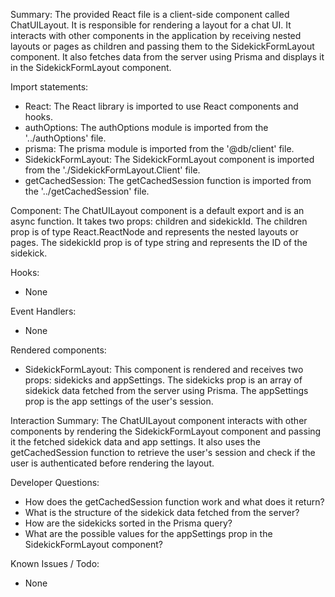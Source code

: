 Summary:
The provided React file is a client-side component called ChatUILayout. It is responsible for rendering a layout for a chat UI. It interacts with other components in the application by receiving nested layouts or pages as children and passing them to the SidekickFormLayout component. It also fetches data from the server using Prisma and displays it in the SidekickFormLayout component.

Import statements:
- React: The React library is imported to use React components and hooks.
- authOptions: The authOptions module is imported from the '../authOptions' file.
- prisma: The prisma module is imported from the '@db/client' file.
- SidekickFormLayout: The SidekickFormLayout component is imported from the './SidekickFormLayout.Client' file.
- getCachedSession: The getCachedSession function is imported from the '../getCachedSession' file.

Component:
The ChatUILayout component is a default export and is an async function. It takes two props: children and sidekickId. The children prop is of type React.ReactNode and represents the nested layouts or pages. The sidekickId prop is of type string and represents the ID of the sidekick.

Hooks:
- None

Event Handlers:
- None

Rendered components:
- SidekickFormLayout: This component is rendered and receives two props: sidekicks and appSettings. The sidekicks prop is an array of sidekick data fetched from the server using Prisma. The appSettings prop is the app settings of the user's session.

Interaction Summary:
The ChatUILayout component interacts with other components by rendering the SidekickFormLayout component and passing it the fetched sidekick data and app settings. It also uses the getCachedSession function to retrieve the user's session and check if the user is authenticated before rendering the layout.

Developer Questions:
- How does the getCachedSession function work and what does it return?
- What is the structure of the sidekick data fetched from the server?
- How are the sidekicks sorted in the Prisma query?
- What are the possible values for the appSettings prop in the SidekickFormLayout component?

Known Issues / Todo:
- None